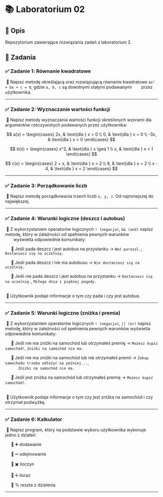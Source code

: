 # 📚 Laboratorium 02

## 📝 Opis

Repozytorium zawierające rozwiązania zadań z laboratorium 2.

## 📂 Zadania

### ✅ Zadanie 1: Równanie kwadratowe

&nbsp;🔹 Napisz metodę określającą oraz rozwiązującą równanie kwadratowe `ax² + bx + c = 0`, gdzie `a, b, c` są dowolnymi stałymi podawanymi &nbsp;&nbsp;&nbsp;&nbsp;&nbsp;&nbsp;&nbsp;przez użytkownika.
<hr>

### ✅ Zadanie 2: Wyznaczanie wartości funkcji
&nbsp;🔹 Napisz metody wyznaczania wartości funkcji określonych wzorami dla argumentów rzeczywistych podawanych przez użytkownika: <br>

$$
a(x) =
\begin{cases} 
    2x, & \text{dla } x > 0 \\ 
    0, & \text{dla } x = 0 \\ 
    -3x, & \text{dla } x < 0 
\end{cases}
$$

$$
b(x) =
\begin{cases} 
    x^2, & \text{dla } x \geq 1 \\ 
    x, & \text{dla } x < 1 
\end{cases}
$$

$$
c(x) =
\begin{cases} 
    2 + x, & \text{dla } x > 2 \\ 
    8, & \text{dla } x = 2 \\ 
    x - 4, & \text{dla } x < 2 
\end{cases}
$$

<hr>

### ✅ Zadanie 3: Porządkowanie liczb

&nbsp;🔹 Napisz metodę porządkowania trzech liczb `x, y, z`. Od najmniejszej do największej.
<hr>

### ✅ Zadanie 4: Warunki logiczne (deszcz i autobus)

&nbsp;🔹 Z wykorzystaniem operatorów logicznych `! (negacja)`, `&& (and)` napisz metodę, który w zależności od spełnienia pewnych warunków &nbsp;&nbsp;&nbsp;&nbsp;&nbsp;&nbsp;&nbsp;wyświetla odpowiednie komunikaty:

     🔹 Jeśli pada deszcz i jest autobus na przystanku → `Weź parasol.`, `Dostaniesz się na uczelnię.`

     🔹 Jeśli pada deszcz i nie ma autobusu → `Nie dostaniesz się na uczelnię.`

     🔹 Jeśli nie pada deszcz i jest autobus na przystanku → `Dostaniesz się na uczelnię.`, `Miłego dnia i pięknej pogody.`
     
<br>&nbsp;🔹 Użytkownik podaje informacje o tym czy pada i czy jest autobus.
<hr>

### ✅ Zadanie 5: Warunki logiczne (zniżka i premia)

&nbsp;🔹 Z wykorzystaniem operatorów logicznych `! (negacja)`, `|| (or)` napisz metodę, który w zależności od spełnienia pewnych warunków wyświetla odpowiednie komunikaty:

     🔹 Jeśli nie ma zniżki na samochód lub otrzymałeś premię → `Możesz kupić samochód!`, `Zniżki na samochód nie ma.`

     🔹 Jeśli nie ma zniżki na samochód lub nie otrzymałeś premii → `Zakup samochodu trzeba odłożyć na później...`, <br>&nbsp;&nbsp;&nbsp;&nbsp;&nbsp;&nbsp;&nbsp;&nbsp;&nbsp;&nbsp;&nbsp;`Zniżki na samochód nie ma.`

     🔹 Jeśli jest zniżka na samochód lub otrzymałeś premię → `Możesz kupić samochód!`.

<br>&nbsp;🔹 Użytkownik podaje informacje o tym czy jest zniżka na samochód i czy otrzymał podwyżkę.
<hr>

### ✅ Zadanie 6: Kalkulator

&nbsp;🔹 Napisz program, który na podstawie wyboru użytkownika wykonuje jedno z działań:

     🔹 ➕ dodawanie

     🔹 ➖ odejmowanie

     🔹 ✖️ iloczyn

     🔹 ➗ iloraz

     🔹 % reszta z dzielenia
<hr>

